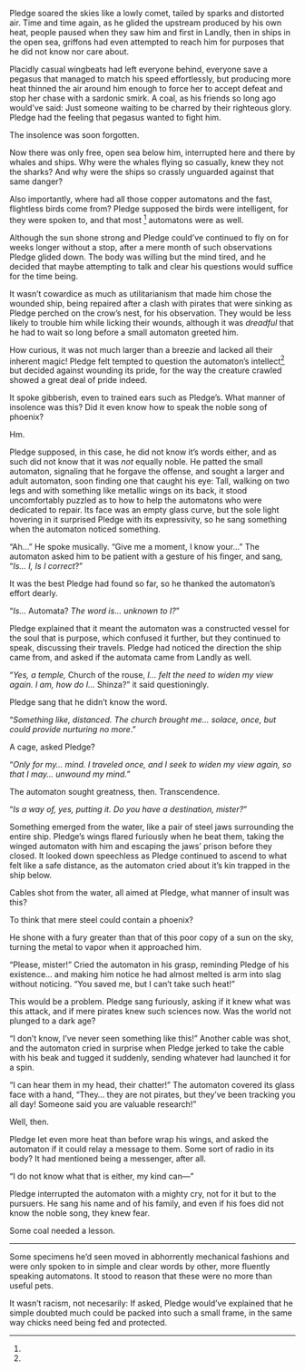 Pledge soared the skies like a lowly comet, tailed by sparks and distorted air. Time and time again, as he glided the upstream produced by his own heat, people paused when they saw him and first in Landly, then in ships in the open sea, griffons had even attempted to reach him for purposes that he did not know nor care about.

Placidly casual wingbeats had left everyone behind, everyone save a pegasus that managed to match his speed effortlessly, but producing more heat thinned the air around him enough to force her to accept defeat and stop her chase with a sardonic smirk. A coal, as his friends so long ago would’ve said: Just someone waiting to be charred by their righteous glory. Pledge had the feeling that pegasus wanted to fight him.

The insolence was soon forgotten.

Now there was only free, open sea below him, interrupted here and there by whales and ships. Why were the whales flying so casually, knew they not the sharks? And why were the ships so crassly unguarded against that same danger? 

Also importantly, where had all those copper automatons and the fast, flightless birds come from? Pledge supposed the birds were intelligent, for they were spoken to, and that most [^duda] automatons were as well.

Although the sun shone strong and Pledge could’ve continued to fly on for weeks longer without a stop, after a mere month of such observations Pledge glided down. The body was willing but the mind tired, and he decided that maybe attempting to talk and clear his questions would suffice for the time being.

It wasn’t cowardice as much as utilitarianism that made him chose the wounded ship, being repaired after a clash with pirates that were sinking as Pledge perched on the crow’s nest, for his observation. They would be less likely to trouble him while licking their wounds, although it was *dreadful* that he had to wait so long before a small automaton greeted him.

How curious, it was not much larger than a breezie and lacked all their inherent magic! Pledge felt tempted to question the automaton’s intellect[^brain] but decided against wounding its pride, for the way the creature crawled showed a great deal of pride indeed.

It spoke gibberish, even to trained ears such as Pledge’s. What manner of insolence was this? Did it even know how to speak the noble song of phoenix?

Hm.

Pledge supposed, in this case, he did not know it’s words either, and as such did not know that it was *not* equally noble. He patted the small automaton, signaling that he forgave the offense, and sought a larger and adult automaton, soon finding one that caught his eye: Tall, walking on two legs and with something like metallic wings on its back, it stood uncomfortably puzzled as to how to help the automatons who were dedicated to repair. Its face was an empty glass curve, but the sole light hovering in it surprised Pledge with its expressivity, so he sang something when the automaton noticed something.

 “Ah…” He spoke musically. “Give me a moment, I know your…” The automaton asked him to be patient with a gesture of his finger, and sang, “*Is… I, Is I correct*?”

It was the best Pledge had found so far, so he thanked the automaton’s effort dearly.

 “*Is…* Automata? *The word is… unknown to I?*”

Pledge explained that it meant the automaton was a constructed vessel for the soul that is purpose, which confused it further, but they continued to speak, discussing their travels. Pledge had noticed the direction the ship came from, and asked if the automata came from Landly as well.

 “*Yes, a temple,* Church of the rouse, *I… felt the need to widen my view again. I am, how do I…* Shinza?” it said questioningly.

Pledge sang that he didn’t know the word.

 “*Something like, distanced. The church brought me… solace, once, but could provide nurturing no more*.”

A cage, asked Pledge?

 “*Only for my… mind. I traveled once, and I seek to widen my view again, so that I may… unwound my mind.*”

The automaton sought greatness, then. Transcendence.

 “*Is a way of, yes, putting it. Do you have a destination, mister?*”

Something emerged from the water, like a pair of steel jaws surrounding the entire ship. Pledge’s wings flared furiously when he beat them, taking the winged automaton with him and escaping the jaws’ prison before they closed. It looked down speechless as Pledge continued to ascend to what felt like a safe distance, as the automaton cried about it’s kin trapped in the ship below.

Cables shot from the water, all aimed at Pledge, what manner of insult was this?

To think that mere steel could contain a phoenix?

He shone with a fury greater than that of this poor copy of a sun on the sky, turning the metal to vapor when it approached him.

 “Please, mister!” Cried the automaton in his grasp, reminding Pledge of his existence… and making him notice he had almost melted is arm into slag without noticing. “You saved me, but I can’t take such heat!”

This would be a problem. Pledge sang furiously, asking if it knew what was this attack, and if mere pirates knew such sciences now. Was the world not plunged to a dark age?

 “I don’t know, I’ve never seen something like this!” Another cable was shot, and the automaton cried in surprise when Pledge jerked to take the cable with his beak and tugged it suddenly, sending whatever had launched it for a spin.

  “I can hear them in my head, their chatter!” The automaton covered its glass face with a hand, “They… they are not pirates, but they’ve been tracking you all day! Someone said you are valuable research!”

Well, then.

Pledge let even more heat than before wrap his wings, and asked the automaton if it could relay a message to them. Some sort of radio in its body? It had mentioned being a messenger, after all.

 “I do not know what that is either, my kind can—”

Pledge interrupted the automaton with a mighty cry, not for it but to the pursuers. He sang his name and of his family, and even if his foes did not know the noble song, they knew fear.

Some coal needed a lesson.
 
------------------------------
[^duda]:
Some specimens he’d seen moved in abhorrently mechanical fashions and were only spoken to in simple and clear words by other, more fluently speaking automatons. It stood to reason that these were no more than useful pets.

[^brain]:
It wasn’t racism, not necesarily: If asked, Pledge would’ve explained that he simple doubted much could be packed into such a small frame, in the same way chicks need being fed and protected.
